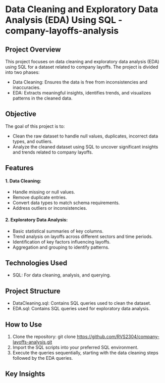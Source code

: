 # Data Cleaning and Exploratory Data Analysis (EDA) Using SQL -  company-layoffs-analysis
## Project Overview
This project focuses on data cleaning and exploratory data analysis (EDA) using SQL for a dataset related to company layoffs. The project is divided into two phases:
* Data Cleaning: Ensures the data is free from inconsistencies and inaccuracies.
* EDA: Extracts meaningful insights, identifies trends, and visualizes patterns in the cleaned data.

## Objective
The goal of this project is to:
* Clean the raw dataset to handle null values, duplicates, incorrect data types, and outliers.
* Analyze the cleaned dataset using SQL to uncover significant insights and trends related to company layoffs.

## Features
#### 1. Data Cleaning:
  * Handle missing or null values.
  * Remove duplicate entries.
  * Convert data types to match schema requirements.
  * Address outliers or inconsistencies.
#### 2. Exploratory Data Analysis:
  * Basic statistical summaries of key columns.
  * Trend analysis on layoffs across different sectors and time periods.
  * Identification of key factors influencing layoffs.
  * Aggregation and grouping to identify patterns.

## Technologies Used
* SQL: For data cleaning, analysis, and querying.

## Project Structure
* DataCleaning.sql: Contains SQL queries used to clean the dataset.
* EDA.sql: Contains SQL queries used for exploratory data analysis.

## How to Use
1. Clone the repository:
   git clone https://github.com/RVS2304/company-layoffs-analysis.git
2. Import the SQL scripts into your preferred SQL environment.
3. Execute the queries sequentially, starting with the data cleaning steps followed by the EDA queries.

## Key Insights


